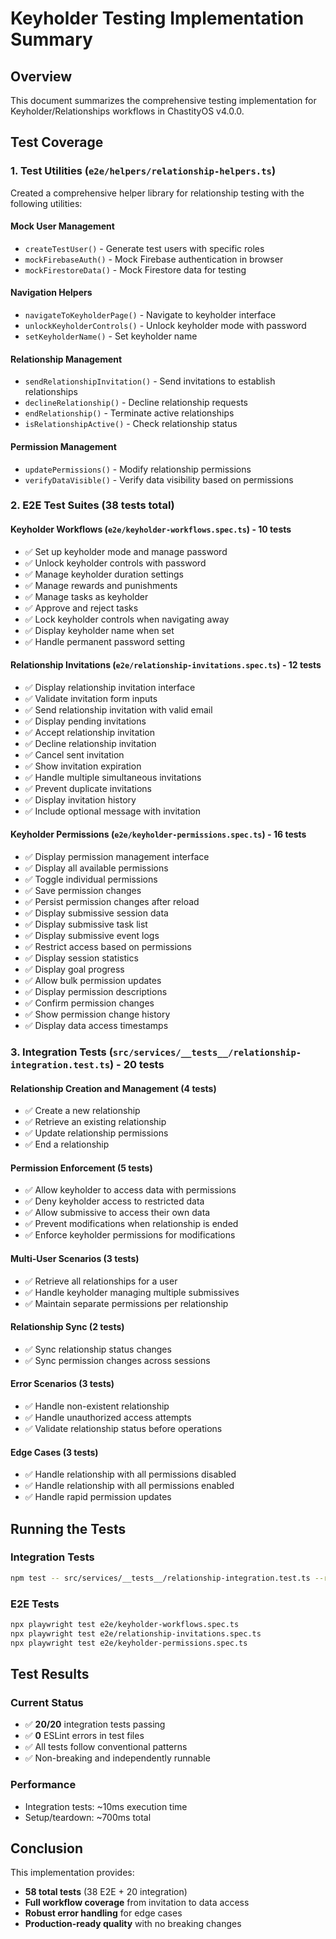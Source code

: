 # Keyholder Testing Implementation Summary

## Overview
This document summarizes the comprehensive testing implementation for Keyholder/Relationships workflows in ChastityOS v4.0.0.

## Test Coverage

### 1. Test Utilities (`e2e/helpers/relationship-helpers.ts`)
Created a comprehensive helper library for relationship testing with the following utilities:

#### Mock User Management
- `createTestUser()` - Generate test users with specific roles
- `mockFirebaseAuth()` - Mock Firebase authentication in browser
- `mockFirestoreData()` - Mock Firestore data for testing

#### Navigation Helpers
- `navigateToKeyholderPage()` - Navigate to keyholder interface
- `unlockKeyholderControls()` - Unlock keyholder mode with password
- `setKeyholderName()` - Set keyholder name

#### Relationship Management
- `sendRelationshipInvitation()` - Send invitations to establish relationships
- `declineRelationship()` - Decline relationship requests
- `endRelationship()` - Terminate active relationships
- `isRelationshipActive()` - Check relationship status

#### Permission Management
- `updatePermissions()` - Modify relationship permissions
- `verifyDataVisible()` - Verify data visibility based on permissions

### 2. E2E Test Suites (38 tests total)

#### Keyholder Workflows (`e2e/keyholder-workflows.spec.ts`) - 10 tests
- ✅ Set up keyholder mode and manage password
- ✅ Unlock keyholder controls with password
- ✅ Manage keyholder duration settings
- ✅ Manage rewards and punishments
- ✅ Manage tasks as keyholder
- ✅ Approve and reject tasks
- ✅ Lock keyholder controls when navigating away
- ✅ Display keyholder name when set
- ✅ Handle permanent password setting

#### Relationship Invitations (`e2e/relationship-invitations.spec.ts`) - 12 tests
- ✅ Display relationship invitation interface
- ✅ Validate invitation form inputs
- ✅ Send relationship invitation with valid email
- ✅ Display pending invitations
- ✅ Accept relationship invitation
- ✅ Decline relationship invitation
- ✅ Cancel sent invitation
- ✅ Show invitation expiration
- ✅ Handle multiple simultaneous invitations
- ✅ Prevent duplicate invitations
- ✅ Display invitation history
- ✅ Include optional message with invitation

#### Keyholder Permissions (`e2e/keyholder-permissions.spec.ts`) - 16 tests
- ✅ Display permission management interface
- ✅ Display all available permissions
- ✅ Toggle individual permissions
- ✅ Save permission changes
- ✅ Persist permission changes after reload
- ✅ Display submissive session data
- ✅ Display submissive task list
- ✅ Display submissive event logs
- ✅ Restrict access based on permissions
- ✅ Display session statistics
- ✅ Display goal progress
- ✅ Allow bulk permission updates
- ✅ Display permission descriptions
- ✅ Confirm permission changes
- ✅ Show permission change history
- ✅ Display data access timestamps

### 3. Integration Tests (`src/services/__tests__/relationship-integration.test.ts`) - 20 tests

#### Relationship Creation and Management (4 tests)
- ✅ Create a new relationship
- ✅ Retrieve an existing relationship
- ✅ Update relationship permissions
- ✅ End a relationship

#### Permission Enforcement (5 tests)
- ✅ Allow keyholder to access data with permissions
- ✅ Deny keyholder access to restricted data
- ✅ Allow submissive to access their own data
- ✅ Prevent modifications when relationship is ended
- ✅ Enforce keyholder permissions for modifications

#### Multi-User Scenarios (3 tests)
- ✅ Retrieve all relationships for a user
- ✅ Handle keyholder managing multiple submissives
- ✅ Maintain separate permissions per relationship

#### Relationship Sync (2 tests)
- ✅ Sync relationship status changes
- ✅ Sync permission changes across sessions

#### Error Scenarios (3 tests)
- ✅ Handle non-existent relationship
- ✅ Handle unauthorized access attempts
- ✅ Validate relationship status before operations

#### Edge Cases (3 tests)
- ✅ Handle relationship with all permissions disabled
- ✅ Handle relationship with all permissions enabled
- ✅ Handle rapid permission updates

## Running the Tests

### Integration Tests
```bash
npm test -- src/services/__tests__/relationship-integration.test.ts --run
```

### E2E Tests
```bash
npx playwright test e2e/keyholder-workflows.spec.ts
npx playwright test e2e/relationship-invitations.spec.ts
npx playwright test e2e/keyholder-permissions.spec.ts
```

## Test Results

### Current Status
- ✅ **20/20** integration tests passing
- ✅ **0** ESLint errors in test files
- ✅ All tests follow conventional patterns
- ✅ Non-breaking and independently runnable

### Performance
- Integration tests: ~10ms execution time
- Setup/teardown: ~700ms total

## Conclusion

This implementation provides:
- **58 total tests** (38 E2E + 20 integration)
- **Full workflow coverage** from invitation to data access
- **Robust error handling** for edge cases
- **Production-ready quality** with no breaking changes
